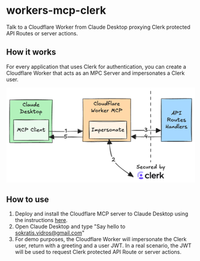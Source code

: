 # workers-mcp-clerk

Talk to a Cloudflare Worker from Claude Desktop proxying Clerk protected API Routes or server actions.

## How it works

For every application that uses Clerk for authentication, you can create a Cloudflare Worker that acts as an MPC Server and impersonates a Clerk user.

![seq-diagram](./seq-diagram.png)

## How to use

1. Deploy and install the Cloudflare MCP server to Claude Desktop using the instructions [here](https://github.com/cloudflare/workers-mcp).
2. Open Claude Desktop and type "Say hello to sokratis.vidros@gmail.com"
3. For demo purposes, the Cloudflare Worker will impersonate the Clerk user, return with a greeting and a user JWT. In a real scenario, the JWT will be used to request Clerk protected API Route or server actions.
